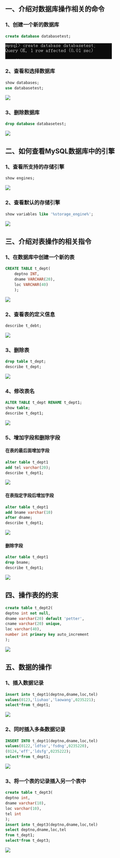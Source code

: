 ## 一、介绍对数据库操作相关的命令
### 1、创建一个新的数据库
```SQL
create database databasetest;
```      
![](https://github.com/925537059/MySQL-/blob/master/%E5%9B%BE%E7%89%87/1.png?raw=true)
### 2、查看和选择数据库
```SQL
show databases;
use databasetest;
```
![](https://github.com/BiubiuOoo/Homework-of-MySQL/blob/master/images/2.png?raw=true)
### 3、删除数据库
```SQL
drop database databasetest;
```
![](https://github.com/BiubiuOoo/Homework-of-MySQL/blob/master/images/3.png?raw=true)
## 二、如何查看MySQL数据库中的引擎
### 1、查看所支持的存储引擎
```SQL
show engines;
```
![](https://github.com/BiubiuOoo/Homework-of-MySQL/blob/master/images/4.png?raw=true) 
### 2、查看默认的存储引擎
```SQL 
show variables like '%storage_engine%';
```
![](https://github.com/BiubiuOoo/Homework-of-MySQL/blob/master/images/5.png?raw=true) 
## 三、介绍对表操作的相关指令
### 1、在数据库中创建一个新的表
```SQL
CREATE TABLE t_dept(
 	deptno INT,
	dname VARCHAR(20),
	loc VARCHAR(40)
	); 
```
![](https://github.com/BiubiuOoo/Homework-of-MySQL/blob/master/images/7.png?raw=true)
### 2、查看表的定义信息
```SQL
describe t_debt;
```
![](https://github.com/BiubiuOoo/Homework-of-MySQL/blob/master/images/7.png?raw=true) 
### 3、删除表
```SQL
drop table t_dept;
describe t_dept;
```
![](https://github.com/BiubiuOoo/Homework-of-MySQL/blob/master/images/8.png?raw=true)
### 4、修改表名
```SQL
ALTER TABLE t_dept RENAME t_dept1;
show table;
describe t_dept1;
```
![](https://github.com/BiubiuOoo/Homework-of-MySQL/blob/master/images/9.png?raw=true) 
### 5、增加字段和删除字段
#### 在表的最后面增加字段
```SQL
alter table t_dept1
add tel varchar(20);
describe t_dept1;
```
![](https://github.com/BiubiuOoo/Homework-of-MySQL/blob/master/images/10.png?raw=true) 
#### 在表指定字段后增加字段
```SQL
alter table t_dept1
add bname varchar(10)
after dname;
describe t_dept1;
```
![](https://github.com/BiubiuOoo/Homework-of-MySQL/blob/master/images/11.png?raw=true)
#### 删除字段
```SQL
alter table t_dept1
drop bname;
describe t_dept1;
```
![](https://github.com/BiubiuOoo/Homework-of-MySQL/blob/master/images/12.png?raw=true)
## 四、操作表的约束
```SQL
create table t_dept2(
deptno int not null,
dname varchar(20) default 'petter',
cname varchar(20) unique,
loc varchar(40),
number int primary key auto_increment
);
```
![](https://github.com/BiubiuOoo/Homework-of-MySQL/blob/master/images/17.png?raw=true) 
## 五、数据的操作
### 1、插入数据记录
```SQL
insert into t_dept1(deptno,dname,loc,tel)
values(0123,'liuhao','laowang',0235221);
select*from t_dept1;
```
![](https://github.com/BiubiuOoo/Homework-of-MySQL/blob/master/images/20.png?raw=true)
### 2、同时插入多条数据记录
```SQL
INSERT INTO t_dept1(deptno,dname,loc,tel)
values(0122,'ldfso','fsdng',0235220),
(0124,'eff','ldsfg',0235222);	
select*from t_dept1;
```
![](https://github.com/BiubiuOoo/Homework-of-MySQL/blob/master/images/21.png?raw=true)
### 3、将一个表的记录插入另一个表中
```SQL
create table t_dept3(
deptno int,
dname varchar(10),
loc varchar(10),
tel int
);
insert into t_dept3(deptno,dname,loc,tel)
select deptno,dname,loc,tel
from t_dept1;
select*from t_dept3;
```
![](https://github.com/BiubiuOoo/Homework-of-MySQL/blob/master/images/22.png?raw=true)










